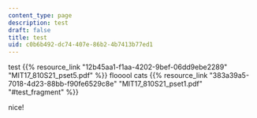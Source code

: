 ```yaml
---
content_type: page
description: test
draft: false
title: test
uid: c0b6b492-dc74-407e-86b2-4b7413b77ed1
---
```

test {{% resource_link "12b45aa1-f1aa-4202-9bef-06dd9ebe2289" "MIT17\_810S21\_pset5.pdf" %}} flooool cats {{% resource_link "383a39a5-7018-4d23-88bb-f90fe6529c8e" "MIT17\_810S21\_pset1.pdf" "#test_fragment" %}}

nice!